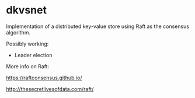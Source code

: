 dkvsnet
=======
Implementation of a distributed key-value store using Raft as the consensus algorithm.

Possibly working:

* Leader election


More info on Raft:

https://raftconsensus.github.io/

http://thesecretlivesofdata.com/raft/
